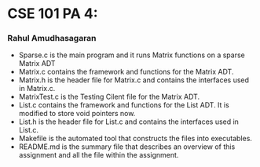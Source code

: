 # CSE 101 PA 4:
### Rahul Amudhasagaran
* Sparse.c is the main program and it runs Matrix functions on a sparse Matrix ADT
* Matrix.c contains the framework and functions for the Matrix ADT.
* Matrix.h is the header file for Matrix.c and contains the interfaces used in Matrix.c.
* MatrixTest.c is the Testing Cilent file for the Matrix ADT.
* List.c contains the framework and functions for the List ADT. It is modified to store void pointers now.
* List.h is the header file for List.c and contains the interfaces used in List.c.
* Makefile is the automated tool that constructs the files into executables.
* README.md is the summary file that describes an overview of this assignment and all the file within the assignment.